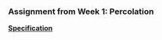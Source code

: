 ### Assignment from Week 1: Percolation
**[Specification](https://coursera.cs.princeton.edu/algs4/assignments/percolation/specification.php)**
